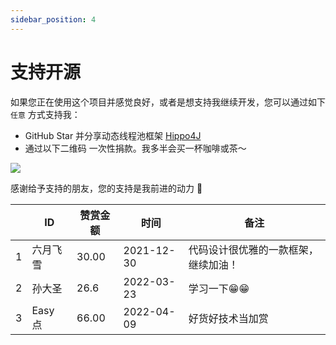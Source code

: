 ```yaml
---
sidebar_position: 4
---
```


# 支持开源

如果您正在使用这个项目并感觉良好，或者是想支持我继续开发，您可以通过如下 `任意` 方式支持我：

- GitHub Star 并分享动态线程池框架 [Hippo4J](https://github.com/opengoofy/hippo4j)
- 通过以下二维码 一次性捐款。我多半会买一杯咖啡或茶～

![](https://images-machen.oss-cn-beijing.aliyuncs.com/IMG_6719_2.jpg?x-oss-process=image/resize,h_180,w_180)

感谢给予支持的朋友，您的支持是我前进的动力 🎉

|     | ID      | 赞赏金额 |  时间       | 备注                                 |
|-----| ------- | ---- | ---------- | ------------------------------------ |
| 1   | 六月飞雪 | 30.00   |  2021-12-30 | 代码设计很优雅的一款框架，继续加油！ |
| 2   | 孙大圣 | 26.6   |  2022-03-23 | 学习一下😁😁 |
| 3   | Easy 点 | 66.00   |  2022-04-09 | 好货好技术当加赏 |
